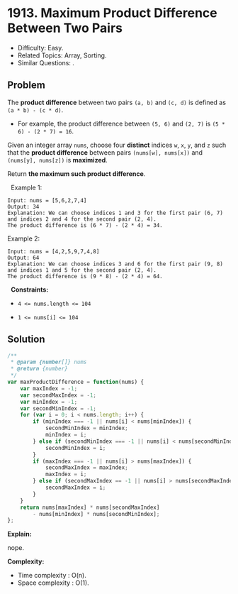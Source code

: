 # 1913. Maximum Product Difference Between Two Pairs

- Difficulty: Easy.
- Related Topics: Array, Sorting.
- Similar Questions: .

## Problem

The **product difference** between two pairs `(a, b)` and `(c, d)` is defined as `(a * b) - (c * d)`.


	
- For example, the product difference between `(5, 6)` and `(2, 7)` is `(5 * 6) - (2 * 7) = 16`.


Given an integer array `nums`, choose four **distinct** indices `w`, `x`, `y`, and `z` such that the **product difference** between pairs `(nums[w], nums[x])` and `(nums[y], nums[z])` is **maximized**.

Return **the **maximum** such product difference**.

 
Example 1:

```
Input: nums = [5,6,2,7,4]
Output: 34
Explanation: We can choose indices 1 and 3 for the first pair (6, 7) and indices 2 and 4 for the second pair (2, 4).
The product difference is (6 * 7) - (2 * 4) = 34.
```

Example 2:

```
Input: nums = [4,2,5,9,7,4,8]
Output: 64
Explanation: We can choose indices 3 and 6 for the first pair (9, 8) and indices 1 and 5 for the second pair (2, 4).
The product difference is (9 * 8) - (2 * 4) = 64.
```

 
**Constraints:**


	
- `4 <= nums.length <= 104`
	
- `1 <= nums[i] <= 104`


## Solution

```javascript
/**
 * @param {number[]} nums
 * @return {number}
 */
var maxProductDifference = function(nums) {
    var maxIndex = -1;
    var secondMaxIndex = -1;
    var minIndex = -1;
    var secondMinIndex = -1;
    for (var i = 0; i < nums.length; i++) {
        if (minIndex === -1 || nums[i] < nums[minIndex]) {
            secondMinIndex = minIndex;
            minIndex = i;
        } else if (secondMinIndex === -1 || nums[i] < nums[secondMinIndex]) {
            secondMinIndex = i;
        }
        if (maxIndex === -1 || nums[i] > nums[maxIndex]) {
            secondMaxIndex = maxIndex;
            maxIndex = i;
        } else if (secondMaxIndex == -1 || nums[i] > nums[secondMaxIndex]) {
            secondMaxIndex = i;
        }
    }
    return nums[maxIndex] * nums[secondMaxIndex]
        - nums[minIndex] * nums[secondMinIndex];
};
```

**Explain:**

nope.

**Complexity:**

* Time complexity : O(n).
* Space complexity : O(1).
